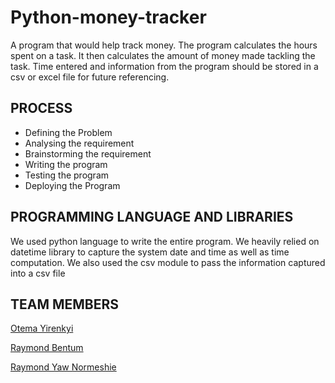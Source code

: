 # Python-money-tracker
A program that would help track money. The program calculates the hours spent on a task.  It then calculates the amount of money made tackling the task.  Time entered and information from the program should be stored in a csv or excel file for future referencing.

## PROCESS
- Defining the Problem 
- Analysing the requirement 
- Brainstorming the requirement 
- Writing the program 
- Testing the program 
- Deploying the Program



## PROGRAMMING LANGUAGE AND LIBRARIES
We used python language to write the entire program. We heavily relied on datetime library to capture the system date and time as well as time computation. We also used the csv module to pass the information captured into a csv file


## TEAM MEMBERS

[Otema Yirenkyi](https://github.com/OtemaY)

[Raymond Bentum](https://github.com/RAYBEE-creator)

[Raymond Yaw Normeshie](https://www.linkedin.com/in/raymond-normeshie-815460121)
